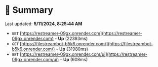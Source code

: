 # 📖 Summary
Last updated: **5/11/2024, 8:25:44 AM**

- `GET` [https://restreamer-09gx.onrender.com](https://restreamer-09gx.onrender.com) - **Up** (22393ms)
- `GET` [https://filestreambot-b5k6.onrender.com/](https://filestreambot-b5k6.onrender.com/) - **Up** (31980ms)
- `GET` [https://restreamer-09gx.onrender.com/ui](https://restreamer-09gx.onrender.com/ui) - **Up** (608ms)
